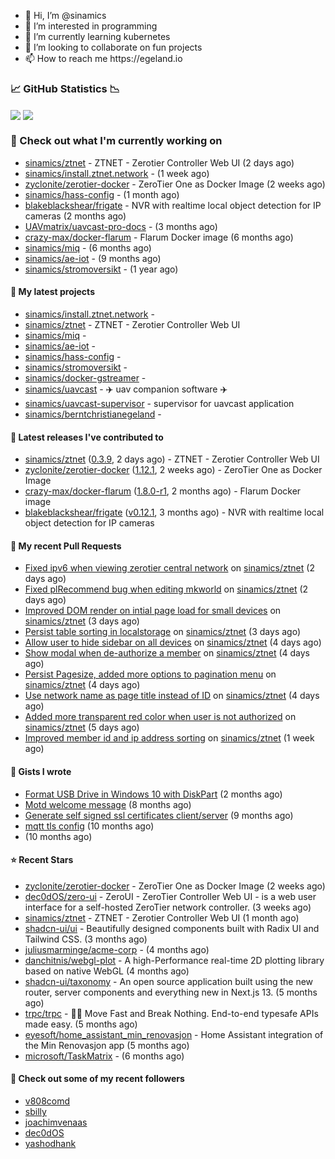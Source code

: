 <p align="center">
  <ul>
    <li>👋 Hi, I’m @sinamics</li>
    <li>👀 I’m interested in programming</li>
    <li>🌱 I’m currently learning kubernetes</li>
    <li>💞️ I’m looking to collaborate on fun projects</li>
    <li>📫 How to reach me https://egeland.io</li>
  </ul>
</p>

### 📈 GitHub Statistics 📉
<img align="center" src="https://github-readme-stats-ten-xi-55.vercel.app/api?username=sinamics&show_icons=true&theme=tokyonight" />
<img align="center" src="https://github-readme-stats-ten-xi-55.vercel.app/api/top-langs/?username=sinamics&theme=tokyonight&layout=compact" />

### 👷 Check out what I'm currently working on

- [sinamics/ztnet](https://github.com/sinamics/ztnet) - ZTNET - Zerotier Controller Web UI (2 days ago)
- [sinamics/install.ztnet.network](https://github.com/sinamics/install.ztnet.network) -  (1 week ago)
- [zyclonite/zerotier-docker](https://github.com/zyclonite/zerotier-docker) - ZeroTier One as Docker Image (2 weeks ago)
- [sinamics/hass-config](https://github.com/sinamics/hass-config) -  (1 month ago)
- [blakeblackshear/frigate](https://github.com/blakeblackshear/frigate) - NVR with realtime local object detection for IP cameras (2 months ago)
- [UAVmatrix/uavcast-pro-docs](https://github.com/UAVmatrix/uavcast-pro-docs) -  (3 months ago)
- [crazy-max/docker-flarum](https://github.com/crazy-max/docker-flarum) - Flarum Docker image (6 months ago)
- [sinamics/miq](https://github.com/sinamics/miq) -  (6 months ago)
- [sinamics/ae-iot](https://github.com/sinamics/ae-iot) -  (9 months ago)
- [sinamics/stromoversikt](https://github.com/sinamics/stromoversikt) -  (1 year ago)

#### 🌱 My latest projects

- [sinamics/install.ztnet.network](https://github.com/sinamics/install.ztnet.network) - 
- [sinamics/ztnet](https://github.com/sinamics/ztnet) - ZTNET - Zerotier Controller Web UI
- [sinamics/miq](https://github.com/sinamics/miq) - 
- [sinamics/ae-iot](https://github.com/sinamics/ae-iot) - 
- [sinamics/hass-config](https://github.com/sinamics/hass-config) - 
- [sinamics/stromoversikt](https://github.com/sinamics/stromoversikt) - 
- [sinamics/docker-gstreamer](https://github.com/sinamics/docker-gstreamer) - 
- [sinamics/uavcast](https://github.com/sinamics/uavcast) - ✈️ uav companion software ✈️
- [sinamics/uavcast-supervisor](https://github.com/sinamics/uavcast-supervisor) - supervisor for uavcast application
- [sinamics/berntchristianegeland](https://github.com/sinamics/berntchristianegeland) - 

#### 🔭 Latest releases I've contributed to

- [sinamics/ztnet](https://github.com/sinamics/ztnet) ([0.3.9](https://github.com/sinamics/ztnet/releases/tag/0.3.9), 2 days ago) - ZTNET - Zerotier Controller Web UI
- [zyclonite/zerotier-docker](https://github.com/zyclonite/zerotier-docker) ([1.12.1](https://github.com/zyclonite/zerotier-docker/releases/tag/1.12.1), 2 weeks ago) - ZeroTier One as Docker Image
- [crazy-max/docker-flarum](https://github.com/crazy-max/docker-flarum) ([1.8.0-r1](https://github.com/crazy-max/docker-flarum/releases/tag/1.8.0-r1), 2 months ago) - Flarum Docker image
- [blakeblackshear/frigate](https://github.com/blakeblackshear/frigate) ([v0.12.1](https://github.com/blakeblackshear/frigate/releases/tag/v0.12.1), 3 months ago) - NVR with realtime local object detection for IP cameras

#### 🔨 My recent Pull Requests

- [Fixed ipv6 when viewing zerotier central network](https://github.com/sinamics/ztnet/pull/144) on [sinamics/ztnet](https://github.com/sinamics/ztnet) (2 days ago)
- [Fixed plRecommend bug when editing mkworld](https://github.com/sinamics/ztnet/pull/143) on [sinamics/ztnet](https://github.com/sinamics/ztnet) (2 days ago)
- [Improved DOM render on intial page load for small devices](https://github.com/sinamics/ztnet/pull/141) on [sinamics/ztnet](https://github.com/sinamics/ztnet) (3 days ago)
- [Persist table sorting in localstorage](https://github.com/sinamics/ztnet/pull/140) on [sinamics/ztnet](https://github.com/sinamics/ztnet) (3 days ago)
- [Allow user to hide sidebar on all devices](https://github.com/sinamics/ztnet/pull/138) on [sinamics/ztnet](https://github.com/sinamics/ztnet) (4 days ago)
- [Show modal when de-authorize a member](https://github.com/sinamics/ztnet/pull/137) on [sinamics/ztnet](https://github.com/sinamics/ztnet) (4 days ago)
- [Persist Pagesize, added more options to pagination menu](https://github.com/sinamics/ztnet/pull/136) on [sinamics/ztnet](https://github.com/sinamics/ztnet) (4 days ago)
- [Use network name as page title instead of ID](https://github.com/sinamics/ztnet/pull/135) on [sinamics/ztnet](https://github.com/sinamics/ztnet) (4 days ago)
- [Added more transparent red color when user is not authorized](https://github.com/sinamics/ztnet/pull/133) on [sinamics/ztnet](https://github.com/sinamics/ztnet) (5 days ago)
- [Improved member id and ip address sorting](https://github.com/sinamics/ztnet/pull/132) on [sinamics/ztnet](https://github.com/sinamics/ztnet) (1 week ago)

#### 📓 Gists I wrote

- [Format USB Drive in Windows 10 with DiskPart](https://gist.github.com/8aa001b3dbe040e07917665b6a8f59c4) (2 months ago)
- [Motd welcome message](https://gist.github.com/d1f96f39b797ccb2eba6e8bd539510bc) (8 months ago)
- [Generate self signed ssl certificates client/server](https://gist.github.com/4ecdb293851b7018a715f4186ffa1e79) (9 months ago)
- [mqtt tls config](https://gist.github.com/20d325a3d7d8d9db4c657737f93aac99) (10 months ago)
- [](https://gist.github.com/2dce8bf46e2de3f3fb642bc342d9f5a2) (10 months ago)

#### ⭐ Recent Stars

- [zyclonite/zerotier-docker](https://github.com/zyclonite/zerotier-docker) - ZeroTier One as Docker Image (2 weeks ago)
- [dec0dOS/zero-ui](https://github.com/dec0dOS/zero-ui) - ZeroUI - ZeroTier Controller Web UI - is a web user interface for a self-hosted ZeroTier network controller. (3 weeks ago)
- [sinamics/ztnet](https://github.com/sinamics/ztnet) - ZTNET - Zerotier Controller Web UI (1 month ago)
- [shadcn-ui/ui](https://github.com/shadcn-ui/ui) - Beautifully designed components built with Radix UI and Tailwind CSS. (3 months ago)
- [juliusmarminge/acme-corp](https://github.com/juliusmarminge/acme-corp) -  (4 months ago)
- [danchitnis/webgl-plot](https://github.com/danchitnis/webgl-plot) - A high-Performance real-time 2D plotting library based on native WebGL (4 months ago)
- [shadcn-ui/taxonomy](https://github.com/shadcn-ui/taxonomy) - An open source application built using the new router, server components and everything new in Next.js 13. (5 months ago)
- [trpc/trpc](https://github.com/trpc/trpc) - 🧙‍♀️  Move Fast and Break Nothing. End-to-end typesafe APIs made easy.  (5 months ago)
- [eyesoft/home_assistant_min_renovasjon](https://github.com/eyesoft/home_assistant_min_renovasjon) - Home Assistant integration of the Min Renovasjon app (5 months ago)
- [microsoft/TaskMatrix](https://github.com/microsoft/TaskMatrix) -  (6 months ago)

#### 👯 Check out some of my recent followers

- [v808comd](https://github.com/v808comd)
- [sbilly](https://github.com/sbilly)
- [joachimvenaas](https://github.com/joachimvenaas)
- [dec0dOS](https://github.com/dec0dOS)
- [yashodhank](https://github.com/yashodhank)
